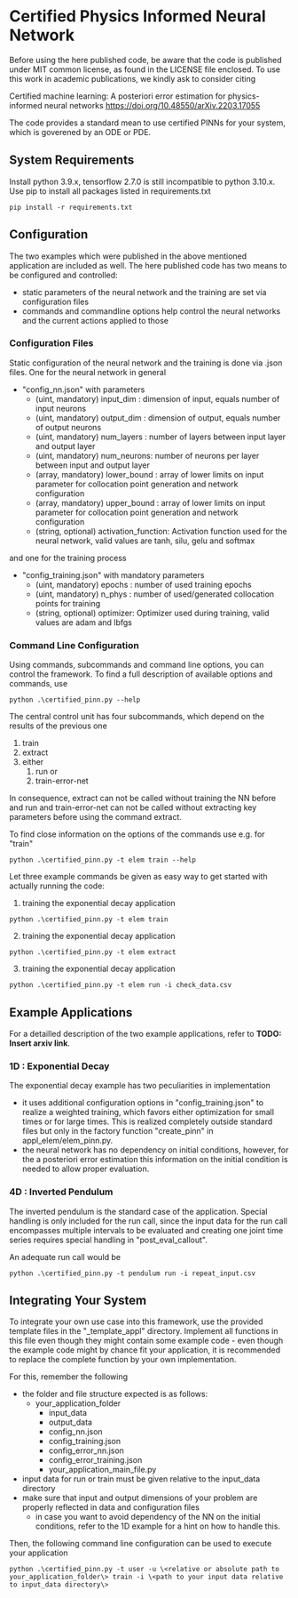 # Certified Physics Informed Neural Network 

Before using the here published code, be aware that the code is published under MIT common license, as found in the LICENSE file enclosed. To use this work in academic publications, we kindly ask to consider citing

  Certified machine learning: A posteriori error estimation for physics-informed neural networks
  https://doi.org/10.48550/arXiv.2203.17055

The code provides a standard mean to use certified PINNs for your system, which is goverened by an ODE or PDE. 

## System Requirements

Install python 3.9.x, tensorflow 2.7.0 is still incompatible to python 3.10.x.
Use pip to install all packages listed in requirements.txt
```
pip install -r requirements.txt
```

## Configuration 

The two examples which were published in the above mentioned application are included as well. The here published code has two means to be configured and controlled:
- static parameters of the neural network and the training are set via configuration files
- commands and commandline options help control the neural networks and the current actions applied to those

### Configuration Files

Static configuration of the neural network and the training is done via .json files. One for the neural network in general
- "config_nn.json" with parameters
    - (uint, mandatory) input_dim : dimension of input, equals number of input neurons
    - (uint, mandatory) output_dim : dimension of output, equals number of output neurons
    - (uint, mandatory) num_layers : number of layers between input layer and output layer
    - (uint, mandatory) num_neurons: number of neurons per layer between input and output layer
    - (array, mandatory) lower_bound : array of lower limits on input parameter for collocation point generation and network configuration
    - (array, mandatory) upper_bound : array of lower limits on input parameter for collocation point generation and network configuration
    - (string, optional) activation_function: Activation function used for the neural network, valid values are tanh, silu, gelu and softmax

and one for the training process
- "config_training.json" with mandatory parameters
    - (uint, mandatory) epochs : number of used training epochs
    - (uint, mandatory) n_phys : number of used/generated collocation points for training
    - (string, optional) optimizer: Optimizer used during training, valid values are adam and lbfgs

### Command Line Configuration

Using commands, subcommands and command line options, you can control the framework. To find a full description of available options and commands, use

```
python .\certified_pinn.py --help
```

The central control unit has four subcommands, which depend on the results of the previous one
1. train
2. extract
3. either 
    1. run or
    2. train-error-net

In consequence, extract can not be called without training the NN before and run and train-error-net can not be called without extracting key parameters before using the command extract.

To find close information on the options of the commands use e.g. for "train"
```
python .\certified_pinn.py -t elem train --help
```

Let three example commands be given as easy way to get started with actually running the code: 
1. training the exponential decay application
```
python .\certified_pinn.py -t elem train 
```
2. training the exponential decay application
```
python .\certified_pinn.py -t elem extract 
```
3. training the exponential decay application
```
python .\certified_pinn.py -t elem run -i check_data.csv
```

## Example Applications

For a detailled description of the two example applications, refer to **TODO: Insert arxiv link**.

### 1D : Exponential Decay

The exponential decay example has two peculiarities in implementation
- it uses additional configuration options in "config_training.json" to realize a weighted training, which favors either optimization for small times or for large times. This is realized completely outside standard files but only in the factory function "create_pinn" in appl_elem/elem_pinn.py.
- the neural network has no dependency on initial conditions, however, for the a posteriori error estimation this information on the initial condition is needed to allow proper evaluation. 

### 4D : Inverted Pendulum

The inverted pendulum is the standard case of the application. Special handling is only included for the run call, since the input data for the run call encompasses multiple intervals to be evaluated and creating one joint time series requires special handling in "post_eval_callout".

An adequate run call would be
```
python .\certified_pinn.py -t pendulum run -i repeat_input.csv
```

## Integrating Your System

To integrate your own use case into this framework, use the provided template files in the "_template_appl" directory. Implement all functions in this file even though they might contain some example code - even though the example code might by chance fit your application, it is recommended to replace the complete function by your own implementation.

For this, remember the following 
- the folder and file structure expected is as follows:
    - your_application_folder
        - input_data
        - output_data
        - config_nn.json
        - config_training.json
        - config_error_nn.json
        - config_error_training.json
        - your_application_main_file.py
- input data for run or train must be given relative to the input_data directory
- make sure that input and output dimensions of your problem are properly reflected in data and configuration files
    - in case you want to avoid dependency of the NN on the initial conditions, refer to the 1D example for a hint on how to handle this.

Then, the following command line configuration can be used to execute your application
```
python .\certified_pinn.py -t user -u \<relative or absolute path to your_application_folder\> train -i \<path to your input data relative to input_data directory\>
```
